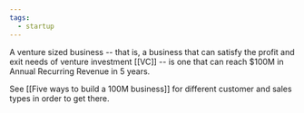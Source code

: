 ```yaml
---
tags:
  - startup
---
```

A venture sized business -- that is, a business that can satisfy the profit and exit needs of venture investment [[VC]] -- is one that can reach $100M in Annual Recurring Revenue in 5 years.

See [[Five ways to build a 100M business]] for different customer and sales types in order to get there.